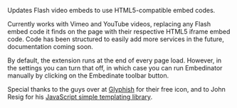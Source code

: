 Updates Flash video embeds to use HTML5-compatible embed codes. 

Currently works with Vimeo and YouTube videos, replacing any Flash embed code it finds on the page with their respective HTML5 iframe embed code. Code has been structured to easily add more services in the future, documentation coming soon.

By default, the extension runs at the end of every page load. However, in the settings you can turn that off, in which case you can run Embedinator manually by clicking on the Embedinate toolbar button.

Special thanks to the guys over at [Glyphish](http://glyphish.com/) for their free icon, and to John Resig for his [JavaScript simple templating library](http://ejohn.org/blog/javascript-micro-templating/).